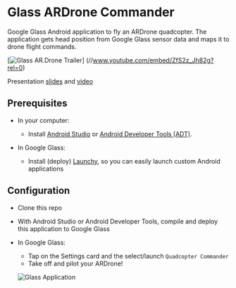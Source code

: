Glass ARDrone Commander
==========================

Google Glass Android application to fly an ARDrone quadcopter. 
The application gets head position from Google Glass sensor data and maps it to drone flight commands.

[![Glass AR.Drone Trailer](http://jose-troche.github.io/GlassARDroneCommanderPy/img/TrailerThumbnailPlay.png)]
(//www.youtube.com/embed/ZfS2z_Jh82g?rel=0)

Presentation [slides](//www.slideshare.net/slideshow/embed_code/26252508) and [video](//www.youtube.com/embed/kPqzPWC3b5A?rel=0)

## Prerequisites
* In your computer:
    * Install [Android Studio](http://developer.android.com/sdk/installing/studio.html) or
      [Android Developer Tools (ADT)](http://developer.android.com/sdk/installing/bundle.html).

* In Google Glass:
    * Install (deploy) [Launchy](https://github.com/kaze0/launchy), so you can easily launch
      custom Android applications

## Configuration
* Clone this repo
* With Android Studio or Android Developer Tools, compile and deploy this application to Google Glass
* In Google Glass:
    * Tap on the Settings card and the select/launch `Quadcopter Commander`
    * Take off and pilot your ARDrone!

    ![Glass Application](http://jose-troche.github.io/GlassARDroneCommanderPy/img/GlassApp.png)

